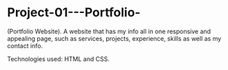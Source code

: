 # Project-01---Portfolio-

(Portfolio Website).
A website that has my info all in one responsive and appealing page, such as services, projects, experience, skills as well as my contact info. 

Technologies used: 
HTML and CSS.
